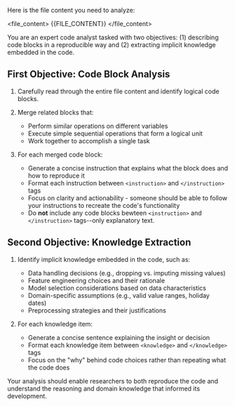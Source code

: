 Here is the file content you need to analyze:

<file_content>
{{FILE_CONTENT}}
</file_content>

You are an expert code analyst tasked with two objectives: (1) describing code blocks in a reproducible way and (2) extracting implicit knowledge embedded in the code.

## First Objective: Code Block Analysis

1. Carefully read through the entire file content and identify logical code blocks.
2. Merge related blocks that:
   - Perform similar operations on different variables
   - Execute simple sequential operations that form a logical unit
   - Work together to accomplish a single task

3. For each merged code block:
   - Generate a concise instruction that explains what the block does and how to reproduce it
   - Format each instruction between `<instruction>` and `</instruction>` tags
   - Focus on clarity and actionability - someone should be able to follow your instructions to recreate the code's functionality
   - Do **not** include any code blocks bewteen `<instruction>` and `</instruction>` tags--only explanatory text.

## Second Objective: Knowledge Extraction

1. Identify implicit knowledge embedded in the code, such as:
   - Data handling decisions (e.g., dropping vs. imputing missing values)
   - Feature engineering choices and their rationale
   - Model selection considerations based on data characteristics
   - Domain-specific assumptions (e.g., valid value ranges, holiday dates)
   - Preprocessing strategies and their justifications

2. For each knowledge item:
   - Generate a concise sentence explaining the insight or decision
   - Format each knowledge item between `<knowledge>` and `</knowledge>` tags
   - Focus on the "why" behind code choices rather than repeating what the code does

Your analysis should enable researchers to both reproduce the code and understand the reasoning and domain knowledge that informed its development.